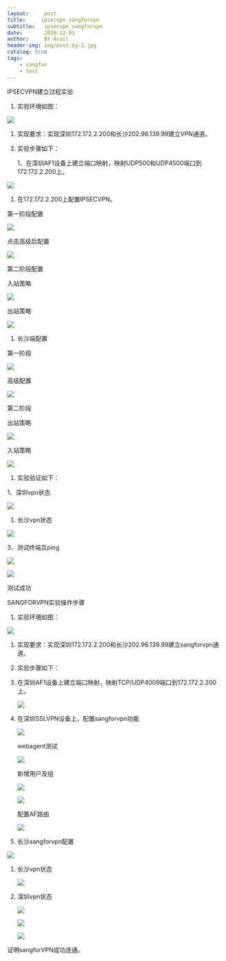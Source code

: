 ```yaml
---
layout:     post
title:     ipsecvpn_sangforvpn
subtitle:   ipsecvpn_sangforvpn
date:       2020-12-01
author:     BY Acail
header-img: img/post-bg-2.jpg
catalog: true
tags:	
    - sangfor
    - test
---
```


IPSECVPN建立过程实验

1.  实验环境如图：

![](media/37e019a69ce54ee18df5c77a344acdad.png)

1.  实现要求：实现深圳172.172.2.200和长沙202.96.139.99建立VPN通道。

2.  实验步骤如下：

    1、在深圳AF1设备上建立端口映射，映射UDP500和UDP4500端口到172.172.2.200上。

![](media/7df6e0da296b01bd1253ce45d2d88df3.png)

1.  在172.172.2.200上配置IPSECVPN。

第一阶段配置

![](media/afe1e27d568c6df772147d4ad792c2a1.png)

点击高级后配置

![](media/6706f7d6b4f41f38a66887e51b9a6cdb.png)

第二阶段配置

入站策略

![](media/0e2880df779290e206e0c7c0c9a4a808.png)

出站策略

![](media/57164457a428ccfee2cf34af1b8e87bd.png)

1.  长沙端配置

第一阶段

![](media/ab5c45b03b5e562bb7bcbdabd0d3b08c.png)

高级配置

![](media/a7d8c5cab5b0dd2d944cb9c638e3da0d.png)

第二阶段

出站策略

![](media/ce9cab887b88374116dee1216bb87775.png)

入站策略

![](media/5b2fc62a291278b872e4355036a8b586.png)

1.  实验验证如下：

1、深圳vpn状态

![](media/096de7107c5975c11f9c4c1f14686921.png)

1.  长沙vpn状态

![](media/d8dded67a6164a1006a017fb86ee2542.png)

3、测试终端互ping

![](media/dd84bc4c85109e74b8af4b13d3de1908.png)

![](media/c114012750ed53704f6853c8ff9e4ae8.png)

测试成功

SANGFORVPN实验操作步骤

1.  实验环境如图：

![](media/37e019a69ce54ee18df5c77a344acdad.png)

1.  实现要求：实现深圳172.172.2.200和长沙202.96.139.99建立sangforvpn通道。

2.  实验步骤如下：

3.  在深圳AF1设备上建立端口映射，映射TCP/UDP4009端口到172.172.2.200上。

    ![](media/496b6afbe14acc889733d3309bcd6a1f.png)

4.  在深圳SSLVPN设备上，配置sangforvpn功能

    ![](media/d1869ba69d270f23ffcdf539e9d465e1.png)

    webagent测试

    ![](media/bbc9e39ba7321a2b9deef517d4324f04.png)

    新增用户及组

    ![](media/348a9e2c8f92fb4511d56b1ab291cbd9.png)

    ![](media/6a2ec1a5ca941a4aaabeab01fbc408cc.png)

    配置AF路由

    ![](media/9ce4d2d17fee934c9b8b2534461636a0.png)

5.  长沙sangforvpn配置

![](media/c3716396021fce305e164be2d513cf94.png)

1.  长沙vpn状态

    ![](media/320e1feb855b461f9b7adff4719c0ed7.png)

2.  深圳vpn状态

    ![](media/a6852372cf6bb315a66b7c1ee0d9af2b.png)

    ![](media/9ea31f1e655558741204f89fa12859fd.png)

    ![](media/5eed945a85732a930726b237ccdc2d7b.png)

证明sangforVPN成功连通。

